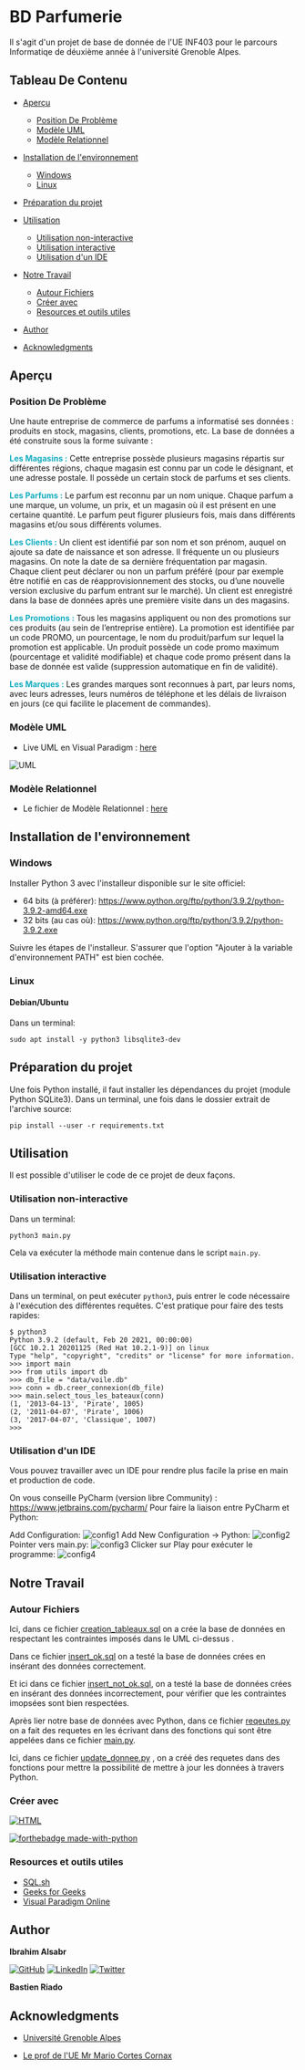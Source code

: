 ﻿
# BD Parfumerie
Il s'agit d'un projet de base de donnée de l'UE INF403 pour le parcours Informatiqe de déuxième année à l'université Grenoble Alpes.

## Tableau De Contenu
- [Aperçu](#aperçu)
    - [Position De Problème](position-de-problème)
    - [Modèle UML](#modèle-uml)
    - [Modèle Relationnel](#links)

- [Installation de l'environnement](#installation-de-l'environnement)
    - [Windows](#windows)
    - [Linux](#linux)

- [Préparation du projet](#préparation-du-projet)

- [Utilisation](#utilisation)
    - [Utilisation non-interactive](#utilisation-non-interactive)
    - [Utilisation interactive](#utilisation-interactive)
    - [Utilisation d'un IDE](#utilisation-d'un-ide)

- [Notre Travail](#notre-travail)
  - [Autour Fichiers](#autour-fichiers)
  - [Créer avec](#créer-avec)
  - [Resources et outils utiles](#resources-et-outils-utiles)

- [Author](#author)

- [Acknowledgments](#acknowledgments)


## Aperçu
### Position De Problème
Une haute entreprise de commerce de parfums a informatisé ses données :
produits en stock, magasins, clients, promotions, etc. La base de données a été
construite sous la forme suivante :<br>

<b style="color: #15adc0">Les Magasins :</b>
Cette entreprise possède plusieurs magasins répartis sur différentes régions,
chaque magasin est connu par un code le désignant, et une adresse postale. Il
possède un certain stock de parfums et ses clients.<br>

<b style="color: #15adc0">Les Parfums :</b>
Le parfum est reconnu par un nom unique. Chaque parfum a une marque, un
volume, un prix, et un magasin où il est présent en une certaine quantité. Le
parfum peut figurer plusieurs fois, mais dans différents magasins et/ou sous
différents volumes.

<b style="color: #15adc0">Les Clients :</b>
Un client est identifié par son nom et son prénom, auquel on ajoute sa date de
naissance et son adresse. Il fréquente un ou plusieurs magasins. On note la date
de sa dernière fréquentation par magasin. Chaque client peut déclarer ou non un
parfum préféré (pour par exemple être notifié en cas de réapprovisionnement
des stocks, ou d’une nouvelle version exclusive du parfum entrant sur le
marché). Un client est enregistré dans la base de données après une première
visite dans un des magasins.

<b style="color: #15adc0">Les Promotions :</b>
Tous les magasins appliquent ou non des promotions sur ces produits (au sein
de l’entreprise entière). La promotion est identifiée par un code PROMO, un
pourcentage, le nom du produit/parfum sur lequel la promotion est applicable.
Un produit possède un code promo maximum (pourcentage et validité
modifiable) et chaque code promo présent dans la base de donnée est valide
(suppression automatique en fin de validité).

<b style="color: #15adc0">Les Marques :</b>
Les grandes marques sont reconnues à part, par leurs noms, avec leurs adresses,
leurs numéros de téléphone et les délais de livraison en jours (ce qui facilite le
placement de commandes).

### Modèle UML
- Live UML en Visual Paradigm : [here](https://online.visual-paradigm.com/app/diagrams/#diagram:proj=0&external=https://pblemraton.uk-01.visual-paradigm.com/rest/diagrams/shares/diagram/ed46cf6f-4949-4ce9-83a5-3e1dda51a10f/content&name=SQL-Parfumerie%20)

![UML](doc/img//modele-uml.jpg?raw=true")


### Modèle Relationnel
- Le fichier de Modèle Relationnel : [here](https://docs.google.com/document/d/1Cw8bvpX4cFWQaRBacey5u0Fc2OANktySvvRoH40Ka3U/edit?usp=sharing)


## Installation de l'environnement
### Windows 
Installer Python 3 avec l'installeur disponible sur le site officiel:
* 64 bits (à préférer): https://www.python.org/ftp/python/3.9.2/python-3.9.2-amd64.exe
* 32 bits (au cas où): https://www.python.org/ftp/python/3.9.2/python-3.9.2.exe

Suivre les étapes de l'installeur. S'assurer que l'option "Ajouter à la
variable d'environnement PATH" est bien cochée.

### Linux
#### Debian/Ubuntu

Dans un terminal:

    sudo apt install -y python3 libsqlite3-dev

## Préparation du projet
Une fois Python installé, il faut installer les dépendances du projet (module
Python SQLite3). Dans un terminal, une fois dans le dossier extrait de
l'archive source:

    pip install --user -r requirements.txt

## Utilisation
Il est possible d'utiliser le code de ce projet de deux façons.

### Utilisation non-interactive
Dans un terminal:

    python3 main.py

Cela va exécuter la méthode main contenue dans le script `main.py`.

### Utilisation interactive 
Dans un terminal, on peut exécuter `python3`, puis entrer le code nécessaire à
l'exécution des différentes requêtes. C'est pratique pour faire des tests
rapides:

    $ python3
    Python 3.9.2 (default, Feb 20 2021, 00:00:00)
    [GCC 10.2.1 20201125 (Red Hat 10.2.1-9)] on linux
    Type "help", "copyright", "credits" or "license" for more information.
    >>> import main
    >>> from utils import db
    >>> db_file = "data/voile.db"
    >>> conn = db.creer_connexion(db_file)
    >>> main.select_tous_les_bateaux(conn)
    (1, '2013-04-13', 'Pirate', 1005)
    (2, '2011-04-07', 'Pirate', 1006)
    (3, '2017-04-07', 'Classique', 1007)
    >>> 

### Utilisation d'un IDE 
Vous pouvez travailler avec un IDE pour rendre plus facile la prise en main et production de code.

On vous conseille PyCharm (version libre Community) : 
https://www.jetbrains.com/pycharm/ 
Pour faire la liaison entre PyCharm et Python:

Add Configuration:
![config1](https://github.com/IbrahimAlsabr/BD-Parfumerie/blob/main/doc/img/config_pycharm1.PNG?raw=true")
Add New Configuration -> Python:
![config2](https://github.com/IbrahimAlsabr/BD-Parfumerie/blob/main/doc/img/config_pycharm2.PNG?raw=true")
Pointer vers main.py:
![config3](https://github.com/IbrahimAlsabr/BD-Parfumerie/blob/main/doc/img/config_pycharm3.PNG?raw=true")
Clicker sur Play pour exécuter le programme:
![config4](https://github.com/IbrahimAlsabr/BD-Parfumerie/blob/main/doc/img/config_pycharm4.PNG?raw=true")

## Notre Travail

### Autour Fichiers 
Ici, dans ce fichier [creation_tableaux.sql](/data/creation_tableaux.sql)  on a crée la base de données en respectant les contraintes imposés dans le UML ci-dessus .


Dans ce fichier [insert_ok.sql](/data/insert_ok.sql) on a testé la base de données crées en insérant des données correctement.


Et ici dans ce fichier [insert_not_ok.sql](/data/insert_not_ok.sql), on a testé la base de données crées en insérant des données incorrectement, pour vérifier que les contraintes imopsées sont bien respectées. 

Après lier notre base de données avec Python, dans ce fichier [reqeutes.py](/reqeutes.py) on a fait des requetes en les écrivant dans des fonctions qui sont être appelées dans ce fichier [main.py](/main.py).

Ici, dans ce fichier [update_donnee.py](/update_donnee.py) , on a créé des requetes dans des fonctions pour mettre la possibilité de mettre à jour les données à travers Python. 


### Créer avec
[![HTML](https://img.shields.io/badge/SQLite-07405E?style=for-the-badge&logo=sqlite&logoColor=white)](https://www.sqlite.org/index.html) 

[![forthebadge made-with-python](http://ForTheBadge.com/images/badges/made-with-python.svg)](https://www.python.org/)


### Resources et outils utiles
- [SQL.sh](https://sql.sh/) 
- [Geeks for Geeks](https://www.geeksforgeeks.org/) 
- [Visual Paradigm Online](https://online.visual-paradigm.com/fr/)


## Author
<b> Ibrahim Alsabr </b>

[![GitHub](https://img.shields.io/badge/GitHub-100000?style=for-the-badge&logo=github&logoColor=white)](https://github.com/IbrahimAlsabr) [![LinkedIn](https://img.shields.io/badge/LinkedIn-0077B5?style=for-the-badge&logo=linkedin&logoColor=white)](https://www.linkedin.com/in/ibrahim-alsabr-188939231/)  [![Twitter](https://img.shields.io/badge/Twitter-1DA1F2?style=for-the-badge&logo=twitter&logoColor=white)](https://twitter.com/home?lang=fr) <br>

<b>Bastien Riado </b>

## Acknowledgments
* [Université Grenoble Alpes](https://www.univ-grenoble-alpes.fr/)

* [Le prof de l'UE Mr Mario Cortes Cornax](https://www.linkedin.com/in/mariocortescornax/?originalSubdomain=fr)
